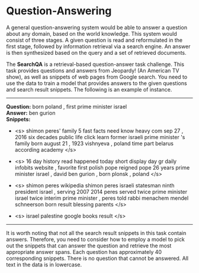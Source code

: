 # Question-Answering

A general question-answering system would be able to answer a question about any domain, based on the world knowledge. This system would consist of three stages. A given question is read and reformulated in the first stage, followed by information retrieval via a search engine. An answer is then synthesized based on the query and a set of retrieved documents.

The **SearchQA** is a retrieval-based question-answer task challenge. This task provides questions and answers from Jeopardy! (An American TV show), as well as snippets of web pages from Google search. You need to use the data to train a model that provides answers to the given questions and search result snippets. The following is an example of instance.

---

**Question:** born poland , first prime minister israel\
**Answer:** ben gurion\
**Snippets:**

- \<s> shimon peres' family 5 fast facts need know heavy com sep 27 , 2016 six decades 
public life click learn former israeli prime minister 's family born august 21 , 1923 
vishnyeva , poland time part belarus according academy \</s>

- \<s> 16 day history read happened today short display day gr daily infobits website , 
favorite first polish pope reigned pope 26 years prime minister israel , david ben 
gurion , born plonsk , poland \</s>

- \<s> shimon peres wikipedia shimon peres israeli statesman ninth president israel , 
serving 2007 2014 peres served twice prime minister israel twice interim prime minister , 
peres told rabbi menachem mendel schneerson born result blessing parents \</s>

- \<s> israel palestine google books result \</s> 

---
It is worth noting that not all the search result snippets in this task contain answers. Therefore, you need to consider how to employ a model to pick out the snippets that can answer the question and retrieve the most appropriate answer spans. Each question has approximately 40 corresponding snippets. There is no question that cannot be answered. All text in the data is in lowercase.
